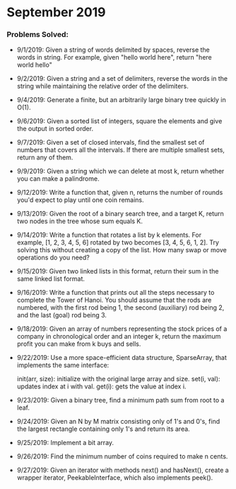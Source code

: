 # September 2019

### Problems Solved:
- 9/1/2019: Given a string of words delimited by spaces,
reverse the words in string. For example,
given "hello world here", return "here world hello"

- 9/2/2019: Given a string and a set of delimiters,
reverse the words in the string while
maintaining the relative order of the
delimiters.

- 9/4/2019: Generate a finite, but an arbitrarily large binary
tree quickly in O(1).

- 9/6/2019: Given a sorted list of integers,
  square the elements and give the output in sorted order.

- 9/7/2019: Given a set of closed intervals,
  find the smallest set of numbers that covers
  all the intervals. If there are multiple smallest
  sets, return any of them.

- 9/9/2019: Given a string which we can delete at most k,
  return whether you can make a palindrome.

- 9/12/2019: Write a function that, given n, returns the number of rounds
  you'd expect to play until one coin remains.

- 9/13/2019: Given the root of a binary search tree, and a target K,
          return two nodes in the tree whose sum equals K.

- 9/14/2019:  Write a function that rotates a list by k elements.
          For example, [1, 2, 3, 4, 5, 6] rotated by two becomes
          [3, 4, 5, 6, 1, 2]. Try solving this without creating
          a copy of the list. How many swap or move operations
          do you need?

- 9/15/2019: Given two linked lists in this format, return their sum in
  the same linked list format.

- 9/16/2019: Write a function that prints out all the steps necessary
  to complete the Tower of Hanoi. You should assume that
  the rods are numbered, with the first rod being 1, the
  second (auxiliary) rod being 2, and the last (goal) rod being 3.

- 9/18/2019: Given an array of numbers representing the stock prices of a
  company in chronological order and an integer k, return the maximum
  profit you can make from k buys and sells.

- 9/22/2019: Use a more space-efficient data structure, SparseArray, that
  implements the same interface:

  init(arr, size): initialize with the original large array and size.
  set(i, val): updates index at i with val.
  get(i): gets the value at index i.

- 9/23/2019: Given a binary tree, find a minimum path sum from root to a leaf.

- 9/24/2019: Given an N by M matrix consisting only of 1's and 0's,
  find the largest rectangle containing only 1's and return its area.

- 9/25/2019: Implement a bit array.

- 9/26/2019: Find the minimum number of coins required to make n cents.

- 9/27/2019: Given an iterator with methods next() and hasNext(),
  create a wrapper iterator, PeekableInterface, which also
  implements peek().
